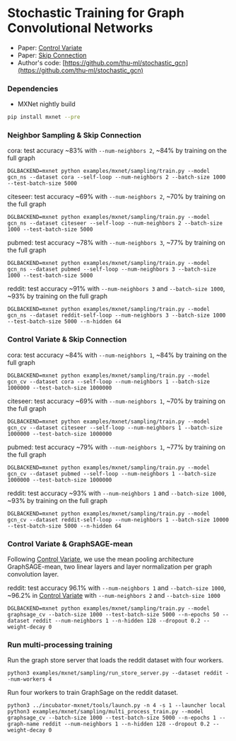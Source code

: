 # Stochastic Training for Graph Convolutional Networks

* Paper: [Control Variate](https://arxiv.org/abs/1710.10568)
* Paper: [Skip Connection](https://arxiv.org/abs/1809.05343)
* Author's code: [https://github.com/thu-ml/stochastic_gcn](https://github.com/thu-ml/stochastic_gcn)

### Dependencies

- MXNet nightly build

```bash
pip install mxnet --pre
```

### Neighbor Sampling & Skip Connection
cora: test accuracy ~83% with `--num-neighbors 2`, ~84% by training on the full graph
```
DGLBACKEND=mxnet python examples/mxnet/sampling/train.py --model gcn_ns --dataset cora --self-loop --num-neighbors 2 --batch-size 1000 --test-batch-size 5000
```

citeseer: test accuracy ~69% with `--num-neighbors 2`, ~70% by training on the full graph
```
DGLBACKEND=mxnet python examples/mxnet/sampling/train.py --model gcn_ns --dataset citeseer --self-loop --num-neighbors 2 --batch-size 1000 --test-batch-size 5000
```

pubmed: test accuracy ~78% with `--num-neighbors 3`, ~77% by training on the full graph
```
DGLBACKEND=mxnet python examples/mxnet/sampling/train.py --model gcn_ns --dataset pubmed --self-loop --num-neighbors 3 --batch-size 1000 --test-batch-size 5000
```

reddit: test accuracy ~91% with `--num-neighbors 3` and `--batch-size 1000`, ~93% by training on the full graph
```
DGLBACKEND=mxnet python examples/mxnet/sampling/train.py --model gcn_ns --dataset reddit-self-loop --num-neighbors 3 --batch-size 1000 --test-batch-size 5000 --n-hidden 64
```


### Control Variate & Skip Connection
cora: test accuracy ~84% with `--num-neighbors 1`, ~84% by training on the full graph
```
DGLBACKEND=mxnet python examples/mxnet/sampling/train.py --model gcn_cv --dataset cora --self-loop --num-neighbors 1 --batch-size 1000000 --test-batch-size 1000000
```

citeseer: test accuracy ~69% with `--num-neighbors 1`, ~70% by training on the full graph
```
DGLBACKEND=mxnet python examples/mxnet/sampling/train.py --model gcn_cv --dataset citeseer --self-loop --num-neighbors 1 --batch-size 1000000 --test-batch-size 1000000
```

pubmed: test accuracy ~79% with `--num-neighbors 1`, ~77% by training on the full graph
```
DGLBACKEND=mxnet python examples/mxnet/sampling/train.py --model gcn_cv --dataset pubmed --self-loop --num-neighbors 1 --batch-size 1000000 --test-batch-size 1000000
```

reddit: test accuracy ~93% with `--num-neighbors 1` and `--batch-size 1000`, ~93% by training on the full graph
```
DGLBACKEND=mxnet python examples/mxnet/sampling/train.py --model gcn_cv --dataset reddit-self-loop --num-neighbors 1 --batch-size 10000 --test-batch-size 5000 --n-hidden 64
```

### Control Variate & GraphSAGE-mean

Following [Control Variate](https://arxiv.org/abs/1710.10568), we use the mean pooling architecture GraphSAGE-mean, two linear layers and layer normalization per graph convolution layer.

reddit: test accuracy 96.1% with `--num-neighbors 1` and `--batch-size 1000`, ~96.2% in [Control Variate](https://arxiv.org/abs/1710.10568) with `--num-neighbors 2` and `--batch-size 1000`
```
DGLBACKEND=mxnet python examples/mxnet/sampling/train.py --model graphsage_cv --batch-size 1000 --test-batch-size 5000 --n-epochs 50 --dataset reddit --num-neighbors 1 --n-hidden 128 --dropout 0.2 --weight-decay 0
```

### Run multi-processing training

Run the graph store server that loads the reddit dataset with four workers.
```
python3 examples/mxnet/sampling/run_store_server.py --dataset reddit --num-workers 4
```

Run four workers to train GraphSage on the reddit dataset.
```
python3 ../incubator-mxnet/tools/launch.py -n 4 -s 1 --launcher local python3 examples/mxnet/sampling/multi_process_train.py --model graphsage_cv --batch-size 1000 --test-batch-size 5000 --n-epochs 1 --graph-name reddit --num-neighbors 1 --n-hidden 128 --dropout 0.2 --weight-decay 0
```

